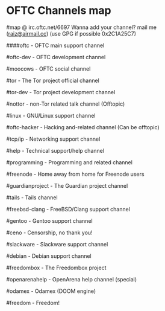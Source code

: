 # OFTC Channels map

#map @ irc.oftc.net/6697
Wanna add your channel? mail me (raiz@airmail.cc) (use GPG if possible 0x2C1A25C7)



####oftc			- OFTC main support channel

#oftc-dev		- OFTC development channel

#moocows		- OFTC social channel

#tor			- The Tor project official channel

#tor-dev		- Tor project development channel

#nottor			- non-Tor related talk channel (Offtopic)

#linux			- GNU/Linux support channel

#oftc-hacker		- Hacking and-related channel (Can be offtopic)

#tcp/ip			- Networking support channel

#help			- Technical support/help channel

#programming		- Programming and related channel

#freenode		- Home away from home for Freenode users

#guardianproject	- The Guardian project channel

#tails			- Tails channel

#freebsd-clang		- FreeBSD/Clang support channel

#gentoo			- Gentoo support channel

#ceno			- Censorship, no thank you!

#slackware		- Slackware support channel

#debian			- Debian support channel

#freedombox		- The Freedombox project

#openarenahelp		- OpenArena help channel (special)

#odamex			- Odamex (DOOM engine)

#freedom		- Freedom!

